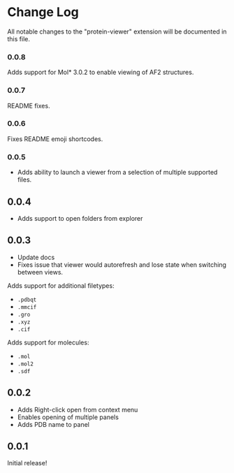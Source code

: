 # Change Log

All notable changes to the "protein-viewer" extension will be documented in this file.

### 0.0.8
Adds support for Mol* 3.0.2 to enable viewing of AF2 structures.

### 0.0.7
README fixes.

### 0.0.6
Fixes README emoji shortcodes.

### 0.0.5
* Adds ability to launch a viewer from a selection of multiple supported files.

## 0.0.4
* Adds support to open folders from explorer

## 0.0.3

* Update docs
* Fixes issue that viewer would autorefresh and lose state when switching between views.

Adds support for additional filetypes:
* `.pdbqt`
* `.mmcif`
* `.gro`
* `.xyz`
* `.cif`

Adds support for molecules:
* `.mol`
* `.mol2`
* `.sdf`

## 0.0.2

* Adds Right-click open from context menu
* Enables opening of multiple panels
* Adds PDB name to panel

## 0.0.1

Initial release!
